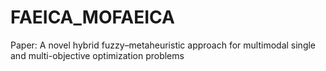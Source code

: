 # FAEICA_MOFAEICA
Paper: A novel hybrid fuzzy–metaheuristic approach for multimodal single and multi-objective optimization problems
